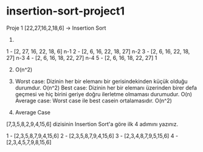 # insertion-sort-project1
Proje 1
[22,27,16,2,18,6] -> Insertion Sort

1.
  1 - [2, 27, 16, 22, 18, 6] n-1
  2 - [2, 6, 16, 22, 18, 27] n-2
  3 - [2, 6, 16, 22, 18, 27] n-3
  4 - [2, 6, 16, 18, 22, 27] n-4
  5 - [2, 6, 16, 18, 22, 27] 1

2.  O(n^2)

3.    
      Worst case:   Dizinin her bir elemanı bir gerisindekinden küçük olduğu durumdur. O(n^2)
      Best case:    Dizinin her bir elemanı üzerinden birer defa geçmesi ve hiç birini geriye doğru ilerletme olmaması durumudur. O(n)
      Average case: Worst case ile best casein ortalamasıdır. O(n^2)

4.  Average Case

[7,3,5,8,2,9,4,15,6] dizisinin Insertion Sort'a göre ilk 4 adımını yazınız.
 
 1 - [2,3,5,8,7,9,4,15,6]
 2 - [2,3,5,8,7,9,4,15,6]
 3 - [2,3,4,8,7,9,5,15,6]
 4 - [2,3,4,5,7,9,8,15,6]
